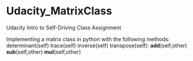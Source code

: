 # Udacity_MatrixClass
Udacity Intro to Self-Driving Class Assignment

Implementing a matrix class in python with the following methods:
  determinant(self)
  trace(self)
  inverse(self)
  transpose(self):
  __add__(self,other)
  __sub__(self,other)
  __mul__(self,other)
  
